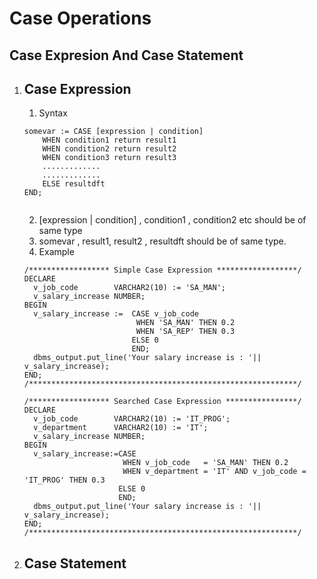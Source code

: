 # Case Operations

## Case Expresion And Case Statement


1. ## Case Expression

	1. Syntax 
	```
	somevar := CASE [expression | condition]
		WHEN condition1 return result1
		WHEN condition2 return result2
		WHEN condition3 return result3
		.............
		.............
		ELSE resultdft
	END;	
		
	``` 
	2. [expression | condition] , condition1 , condition2 etc should be of same type
	3. somevar , result1, result2 , resultdft should be of same type.
	4. Example 
	```
	/****************** Simple Case Expression ******************/
	DECLARE
	  v_job_code        VARCHAR2(10) := 'SA_MAN';
	  v_salary_increase NUMBER;
	BEGIN
	  v_salary_increase :=  CASE v_job_code 
							 WHEN 'SA_MAN' THEN 0.2
							 WHEN 'SA_REP' THEN 0.3
							ELSE 0
							END;
	  dbms_output.put_line('Your salary increase is : '|| v_salary_increase);
	END;
	/************************************************************/
	 
	/****************** Searched Case Expression ****************/
	DECLARE
	  v_job_code        VARCHAR2(10) := 'IT_PROG';
	  v_department      VARCHAR2(10) := 'IT';
	  v_salary_increase NUMBER;
	BEGIN
	  v_salary_increase:=CASE
						  WHEN v_job_code   = 'SA_MAN' THEN 0.2
						  WHEN v_department = 'IT' AND v_job_code = 'IT_PROG' THEN 0.3
						 ELSE 0
						 END;
	  dbms_output.put_line('Your salary increase is : '|| v_salary_increase);
	END;
	/************************************************************/
 
    ```

2. ## Case Statement

